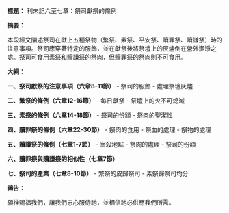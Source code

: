 **標題：** 利未記六至七章：祭司獻祭的條例

**摘要：**

本段經文闡述祭司在獻上五種祭物（繁祭、素祭、平安祭、贖罪祭、贖謙祭）時的注意事項。祭司應穿著特定的服飾，並在獻祭後將祭壇上的灰燼倒在營外潔淨之處。祭司可食用素祭和贖謙祭的祭肉，但贖罪祭的祭肉則不可食用。

**大綱：**

**一、祭司獻祭的注意事項（六章8-11節）**
    - 祭司的服飾
    - 處理祭壇灰燼

**二、繁祭的條例（六章12-16節）**
    - 每日獻祭
    - 祭壇上的火不可熄滅

**三、素祭的條例（六章14-18節）**
    - 祭司的份額
    - 祭肉的聖潔性

**四、贖罪祭的條例（六章22-30節）**
    - 祭肉的食用
    - 祭血的處理
    - 祭物的處理

**五、贖謙祭的條例（七章1-7節）**
    - 宰殺地點
    - 祭肉的處理
    - 祭司的份額

**六、贖罪祭與贖謙祭的相似性（七章7節）**

**七、祭司的產業（七章8-10節）**
    - 繁祭的皮歸祭司
    - 素祭歸祭司均分

**禱告：**

願神賜福我們，讓我們忠心服侍祂，並相信祂必供應我們所需。